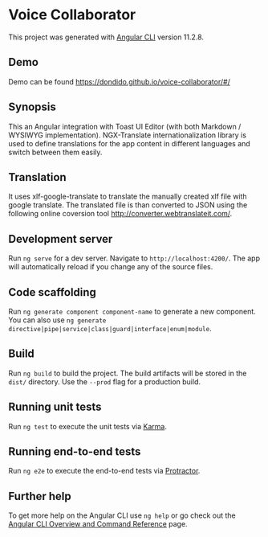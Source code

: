 # Voice Collaborator

This project was generated with [Angular CLI](https://github.com/angular/angular-cli) version 11.2.8.

## Demo

Demo can be found https://dondido.github.io/voice-collaborator/#/

## Synopsis

This an Angular integration with Toast UI Editor (with both Markdown / WYSIWYG implementation). NGX-Translate internationalization library is used to define translations for the app content in different languages and switch between them easily.

## Translation

It uses xlf-google-translate to translate the manually created xlf file with google translate. The translated file is than converted to JSON using the following online coversion tool http://converter.webtranslateit.com/.


## Development server

Run `ng serve` for a dev server. Navigate to `http://localhost:4200/`. The app will automatically reload if you change any of the source files.

## Code scaffolding

Run `ng generate component component-name` to generate a new component. You can also use `ng generate directive|pipe|service|class|guard|interface|enum|module`.

## Build

Run `ng build` to build the project. The build artifacts will be stored in the `dist/` directory. Use the `--prod` flag for a production build.

## Running unit tests

Run `ng test` to execute the unit tests via [Karma](https://karma-runner.github.io).

## Running end-to-end tests

Run `ng e2e` to execute the end-to-end tests via [Protractor](http://www.protractortest.org/).

## Further help

To get more help on the Angular CLI use `ng help` or go check out the [Angular CLI Overview and Command Reference](https://angular.io/cli) page.
